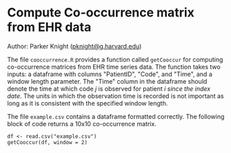 # Compute Co-occurrence matrix from EHR data

Author: Parker Knight (pknight@g.harvard.edu)


The file `cooccurrence.R` provides a function called `getCooccur` for computing co-occurrence matrices from EHR time series data.
The function takes two inputs: a dataframe with columns "PatientID", "Code", and "Time", and a window length parameter. 
The "Time" column in the dataframe should denote the time at which code $j$ is observed for patient $i$ *since the index date*. The units 
in which the observation time is recorded is not important as long as it is consistent with the specified window length.

The file `example.csv` contains a dataframe formatted correctly. The following block of code returns a 10x10 co-occurrence matrix.

```
df <- read.csv("example.csv")
getCooccur(df, window = 2)
```